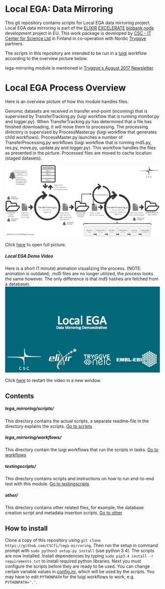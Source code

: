 # Local EGA: Data Mirroring
This git repository contains scripts for Local EGA data mirroring project. Local EGA data mirroring is part of the [ELIXIR](https://www.elixir-europe.org/about-us) [EXCELERATE](https://www.elixir-europe.org/excelerate) [biobank node](http://www.elixir-finland.org/) development project in EU. This work package is developed by [CSC - IT Center for Science Ltd](https://www.csc.fi/csc) in Finland in co-operation with Nordic [Tryggve](https://neic.no/tryggve/) partners.

The scripts in this repository are intended to be run in a [luigi](https://github.com/spotify/luigi) workflow according to the overview picture below.

lega-mirroring module is mentioned in [Tryggve's August 2017 Newsletter](https://wiki.neic.no/w/ext/img_auth.php/b/b9/Tryggve_newsletter_august2017.pdf).

# Local EGA Process Overview
Here is an overview picture of how this module handles files.

Genomic datasets are received in transfer end-point (incoming) that is supervised by TransferTracking.py (luigi workflow that is running monitor.py and logger.py). When TransferTracking.py has determined that a file has finished downloading, it will move them to processing. The processing directory is supervised by ProcessMaster.py (luigi workflow that generates child workflows). ProcessMaster.py launches a number of TransferProcessing.py workflows (luigi workflow that is running md5.py, res.py, move.py, update.py and logger.py). This workflow handles the files as presented in the picture. Processed files are moved to cache location (staged datasets).

![Picture](https://github.com/CSCfi/lega-mirroring/blob/master/lega_visualised.png)

Click [here](https://github.com/CSCfi/lega-mirroring/blob/master/lega_visualised.png?raw=true) to open full picture.

##### Local EGA Demo Video
Here is a short (1 minute) animation visualizing the process. (NOTE: animation is outdated; .md5 files are no longer utilized, the process looks the same however. The only difference is that md5 hashes are fetched from a database).
![Local EGA Demo](https://github.com/CSCfi/lega-mirroring/blob/master/lega_mirroring/workflows/local_ega_demo.gif)

Click [here](https://github.com/CSCfi/lega-mirroring/blob/master/lega_mirroring/workflows/local_ega_demo.gif) to restart the video in a new window.

## Contents

##### lega_mirroring/scripts/
This directory contains the actual scripts, a separate readme-file in the directory explains the scripts. [Go to scripts](https://github.com/CSCfi/lega-mirroring/tree/master/lega_mirroring/scripts)

##### lega_mirroring/workflows/
This directory contain the luigi workflows that run the scripts in tasks. [Go to workflows](https://github.com/CSCfi/lega-mirroring/tree/master/lega_mirroring/workflows)

##### testingscripts/
This directory contains scripts and instructions on how to run end-to-end test with this module. [Go to testingscripts](https://github.com/CSCfi/lega-mirroring/tree/master/testingscripts)

##### other/
This directory contains other related files, for example, the database creation script and metadata insertion scripts. [Go to other](https://github.com/CSCfi/lega-mirroring/tree/master/other)


## How to install
Clone a copy of this repository using ```git clone https://github.com/CSCfi/lega-mirroring```. Then run the setup in command prompt
with ```sudo python3 setup.py install``` (use python 3.4). The scripts are now installed. Install dependencies by typing `sudo pip3.4 install -r requirements.txt` to install required python libraries. Next you must configure the scripts before they are ready to be used.
You can change certain variable values in [config.ini](https://github.com/CSCfi/lega-mirroring/blob/master/config.ini), which will be used by the scripts. You may have to edit `PYTHONPATH` for the luigi workflows to work, e.g. `PYTHONPATH='.'`.
